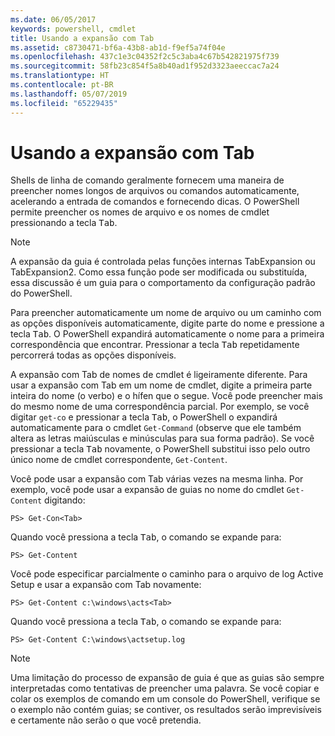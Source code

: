 ```yaml
---
ms.date: 06/05/2017
keywords: powershell, cmdlet
title: Usando a expansão com Tab
ms.assetid: c8730471-bf6a-43b8-ab1d-f9ef5a74f04e
ms.openlocfilehash: 437c1e3c04352f2c5c3aba4c67b542821975f739
ms.sourcegitcommit: 58fb23c854f5a8b40ad1f952d3323aeeccac7a24
ms.translationtype: HT
ms.contentlocale: pt-BR
ms.lasthandoff: 05/07/2019
ms.locfileid: "65229435"
---
```

# <a name="using-tab-expansion"></a>Usando a expansão com Tab

Shells de linha de comando geralmente fornecem uma maneira de preencher nomes longos de arquivos ou comandos automaticamente, acelerando a entrada de comandos e fornecendo dicas. O PowerShell permite preencher os nomes de arquivo e os nomes de cmdlet pressionando a tecla <kbd>Tab</kbd>.

> [!NOTE]
> A expansão da guia é controlada pelas funções internas TabExpansion ou TabExpansion2. Como essa função pode ser modificada ou substituída, essa discussão é um guia para o comportamento da configuração padrão do PowerShell.

Para preencher automaticamente um nome de arquivo ou um caminho com as opções disponíveis automaticamente, digite parte do nome e pressione a tecla <kbd>Tab</kbd>. O PowerShell expandirá automaticamente o nome para a primeira correspondência que encontrar. Pressionar a tecla <kbd>Tab</kbd> repetidamente percorrerá todas as opções disponíveis.

A expansão com Tab de nomes de cmdlet é ligeiramente diferente. Para usar a expansão com Tab em um nome de cmdlet, digite a primeira parte inteira do nome (o verbo) e o hífen que o segue. Você pode preencher mais do mesmo nome de uma correspondência parcial. Por exemplo, se você digitar `get-co` e pressionar a tecla <kbd>Tab</kbd>, o PowerShell o expandirá automaticamente para o cmdlet `Get-Command` (observe que ele também altera as letras maiúsculas e minúsculas para sua forma padrão). Se você pressionar a tecla <kbd>Tab</kbd> novamente, o PowerShell substitui isso pelo outro único nome de cmdlet correspondente, `Get-Content`.

Você pode usar a expansão com Tab várias vezes na mesma linha. Por exemplo, você pode usar a expansão de guias no nome do cmdlet `Get-Content` digitando:

```
PS> Get-Con<Tab>
```

Quando você pressiona a tecla <kbd>Tab</kbd>, o comando se expande para:

```
PS> Get-Content
```

Você pode especificar parcialmente o caminho para o arquivo de log Active Setup e usar a expansão com Tab novamente:

```
PS> Get-Content c:\windows\acts<Tab>
```

Quando você pressiona a tecla <kbd>Tab</kbd>, o comando se expande para:

```
PS> Get-Content C:\windows\actsetup.log
```

> [!NOTE]
> Uma limitação do processo de expansão de guia é que as guias são sempre interpretadas como tentativas de preencher uma palavra. Se você copiar e colar os exemplos de comando em um console do PowerShell, verifique se o exemplo não contém guias; se contiver, os resultados serão imprevisíveis e certamente não serão o que você pretendia.